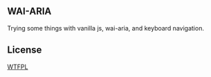 ## WAI-ARIA

Trying some things with vanilla js, wai-aria, and keyboard navigation.

## License
[WTFPL](http://en.wikipedia.org/wiki/WTFPL)
